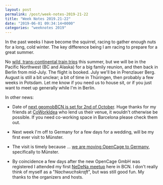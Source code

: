 ```yaml
---
layout: post
permalink: /post/week-notes-2019-21-22
title: "Week Notes 2019.21-22"
date: "2019-06-01 09:34:14+0000"
categories: "weeknotes 2019"
---
```


In the past weeks I have become the squirrel, racing to gather enough nuts
for a long, cold winter. The key difference being I am racing to prepare for
a great summer.

No [wild, trans-continental train trips](/post/going-interrailing) this
summer, but we will be in the Pacific Northwest (BC and Alaska) for a big
family reunion, and then back in Berlin from mid-July. The flight is booked.
July we'll be in Prenzlauer Berg. August is still a bit unclear; a bit of
time in Thüringen, then probably a few weeks in Potsdam. Let me know if you
need us to house sit, or if you just want to meet up generally while I'm in
Berlin.

In other news:

  * Date of [next geomobBCN is set for 2nd of October](https://thegeomob.com/post/oct-2nd-2019-geomobbcn-details). Huge thanks for my friends at
  [CoWorkIdea](https://coworkidea.com/en/) who lend us their venue, it
  wouldn't otherwise be possible. If you need co-working space in Barcelona
  please check them out. 

  * Next week I'm off to Germany for a few days for a wedding, will be my
  first ever visit to Münster.

  * The visit is timely because ...
  [we are moving OpenCage to Germany](https://blog.opencagedata.com/post/made-in-germany), specifically to Münster. 
  
  * By coincidence a few days after the new OpenCage GmbH was registered
  I attended my first [NeDeNa meetup](http://nedena.es) here in BCN. I don't
  really think of myself as a "_Nachwuchskraft_", but was still good fun.
  My thanks to the organizers and hosts. 
  










 








